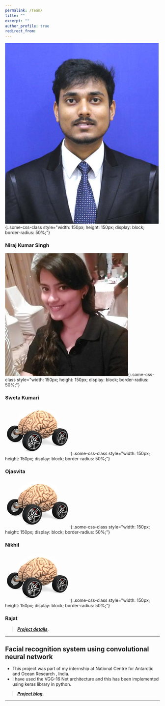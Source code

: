 ```yaml
---
permalink: /Team/
title: ""
excerpt: ""
author_profile: true
redirect_from: 
---
```

![test](Niraj.jpg){:.some-css-class style="width: 150px; height: 150px; display: block; border-radius: 50%;"}
### Niraj Kumar Singh 


![test](Sweta.jpeg){:.some-css-class style="width: 150px; height: 150px; display: block; border-radius: 50%;"}    
### Sweta Kumari

![test](neuromotive.jpg){:.some-css-class style="width: 150px; height: 150px; display: block; border-radius: 50%;"}
### Ojasvita

![test](neuromotive.jpg){:.some-css-class style="width: 150px; height: 150px; display: block; border-radius: 50%;"}
### Nikhil

![test](neuromotive.jpg){:.some-css-class style="width: 150px; height: 150px; display: block; border-radius: 50%;"}
### Rajat

> [**_Project details_**](https://anirudhk686.github.io/Seekhne-Sikhao-Initiative/).

***

## Facial recognition system using convolutional neural network 

* This project was part of my internship at National Centre for Antarctic and Ocean Research , India. 
* I have used the VGG-16 Net architecture and this has been implemented using keras library in python.

> [**_Project blog_**](https://anirudhk686.github.io/facial_recognition/).

***
